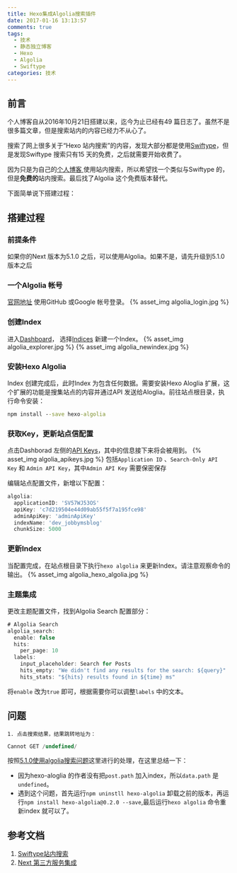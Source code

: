```yaml
---
title: Hexo集成Algolia搜索插件
date: 2017-01-16 13:13:57
comments: true
tags:
  - 技术
  - 静态独立博客
  - Hexo
  - Algolia
  - Swiftype
categories: 技术
---
```



## 前言

个人博客自从2016年10月21日搭建以来，迄今为止已经有49 篇日志了。虽然不是很多篇文章，但是搜索站内的内容已经力不从心了。

搜索了网上很多关于“Hexo 站内搜索”的内容，发现大部分都是使用[Swiftype](https://swiftype.com/)，但是发现Swiftype 搜索只有15 天的免费，之后就需要开始收费了。

因为只是为自己的[个人博客 ](https://jobbym.github.io/) 使用站内搜索，所以希望找一个类似与Swiftype 的，但是**免费的**站内搜索。最后找了Algolia 这个免费版本替代。

下面简单说下搭建过程：

<!--more-->

## 搭建过程

### 前提条件

如果你的Next 版本为5.1.0 之后，可以使用Algolia。如果不是，请先升级到5.1.0 版本之后

### 一个Algolia 帐号

[官网地址](https://www.algolia.com/users/sign_in) 使用GitHub 或Google 帐号登录。
{% asset_img algolia_login.jpg %}

###  创建Index

进入[Dashboard](https://www.algolia.com/dashboard)，
选择[Indices](https://www.algolia.com/explorer#?index=getstarted_actors) 新建一个Index。
{% asset_img algolia_explorer.jpg %}
{% asset_img algolia_newindex.jpg %}

### 安装Hexo Algolia

Index 创建完成后，此时Index 为包含任何数据。需要安装Hexo Aloglia 扩展，这个扩展的功能是搜集站点的内容并通过API 发送给Aloglia。前往站点根目录，执行命令安装：
```cmd
npm install --save hexo-algolia
```

###  获取Key，更新站点信配置

点击Dashborad 左侧的[API Keys](https://www.algolia.com/api-keys)，其中的信息接下来将会被用到。
{% asset_img algolia_apikeys.jpg %}
包括`Application ID` 、`Search-Only API Key` 和 `Admin API Key`，其中`Admin API Key` 需要保密保存

编辑站点配置文件，新增以下配置：
```jsx
algolia:
  applicationID: 'SV57WJ53OS'
  apiKey: 'c7d219504e44d09ab55f5f7a195fce98'
  adminApiKey: 'adminApiKey'
  indexName: 'dev_jobbymsblog'
  chunkSize: 5000
```

### 更新Index

当配置完成，在站点根目录下执行`hexo algolia` 来更新Index。请注意观察命令的输出。
{% asset_img algolia_hexo_algolia.jpg %}

### 主题集成

更改主题配置文件，找到Algolia Search 配置部分：
```js
# Algolia Search
algolia_search:
  enable: false
  hits:
    per_page: 10
  labels:
    input_placeholder: Search for Posts
    hits_empty: "We didn't find any results for the search: ${query}"
    hits_stats: "${hits} results found in ${time} ms"
```
将`enable` 改为`true` 即可，根据需要你可以调整`labels` 中的文本。

## 问题

	1. 点击搜索结果，结果跳转地址为：

```jsx
Cannot GET /undefined/
```
按照[5.1.0使用algolia搜索问题](https://github.com/iissnan/hexo-theme-next/issues/1084)这里进行的处理，在这里总结一下：
* 因为hexo-aloglia 的作者没有把`post.path` 加入index，所以`data.path` 是`undefined`。
* 遇到这个问题，首先运行`npm uninstll hexo-algolia` 卸载之前的版本，再运行`npm install hexo-algolia@0.2.0 --save`,最后运行`hexo algolia` 命令重新index 就可以了。

## 参考文档

1. [Swiftype站内搜索](https://github.com/iissnan/hexo-theme-next/wiki/Swiftype%E7%AB%99%E5%86%85%E6%90%9C%E7%B4%A2)
2. [Next 第三方服务集成](http://theme-next.iissnan.com/third-party-services.html)
